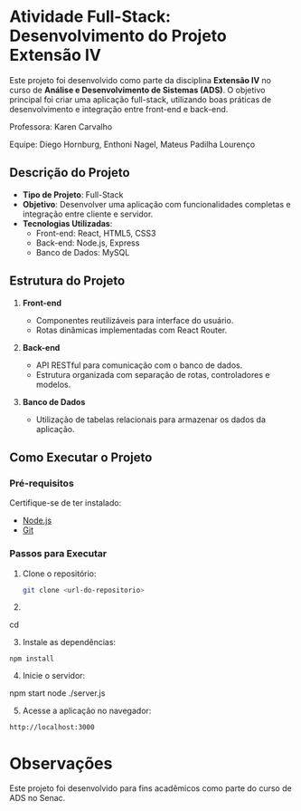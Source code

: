 # Atividade Full-Stack: Desenvolvimento do Projeto Extensão IV

Este projeto foi desenvolvido como parte da disciplina **Extensão IV** no curso de **Análise e Desenvolvimento de Sistemas (ADS)**. O objetivo principal foi criar uma aplicação full-stack, utilizando boas práticas de desenvolvimento e integração entre front-end e back-end.

Professora: Karen Carvalho

Equipe: Diego Hornburg, Enthoni Nagel, Mateus Padilha Lourenço

## Descrição do Projeto

- **Tipo de Projeto**: Full-Stack
- **Objetivo**: Desenvolver uma aplicação com funcionalidades completas e integração entre cliente e servidor.
- **Tecnologias Utilizadas**:
  - Front-end: React, HTML5, CSS3
  - Back-end: Node.js, Express
  - Banco de Dados: MySQL

## Estrutura do Projeto

1. **Front-end**
   - Componentes reutilizáveis para interface do usuário.
   - Rotas dinâmicas implementadas com React Router.

2. **Back-end**
   - API RESTful para comunicação com o banco de dados.
   - Estrutura organizada com separação de rotas, controladores e modelos.

3. **Banco de Dados**
   - Utilização de tabelas relacionais para armazenar os dados da aplicação.

## Como Executar o Projeto

### Pré-requisitos
Certifique-se de ter instalado:
- [Node.js](https://nodejs.org/)
- [Git](https://git-scm.com/)

### Passos para Executar

1. Clone o repositório:
   ```bash
   git clone <url-do-repositorio>
   ```

2. 
cd <nome-do-diretorio>

3. Instale as dependências:
```
npm install
```

4. Inicie o servidor:

npm start
node ./server.js

5. Acesse a aplicação no navegador:
```
http://localhost:3000
```

# Observações
Este projeto foi desenvolvido para fins acadêmicos como parte do curso de ADS no Senac.